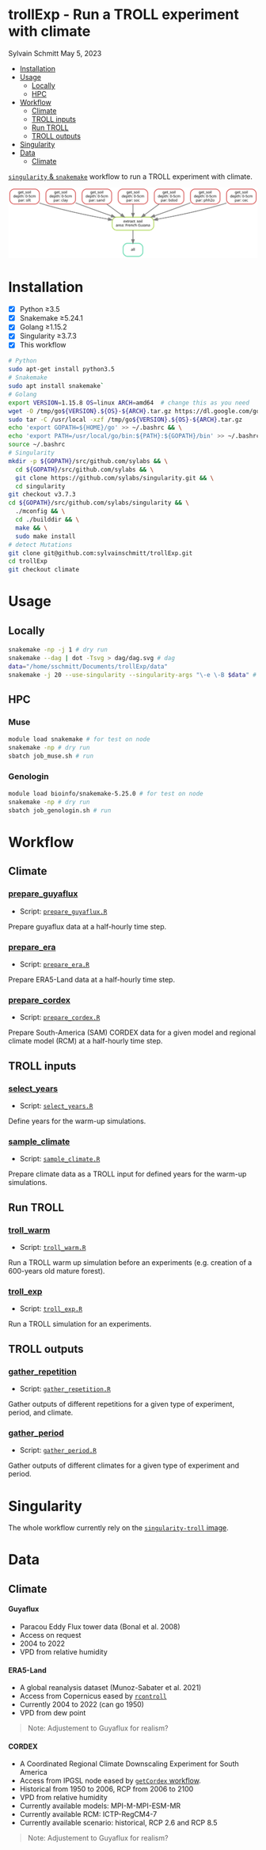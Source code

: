 trollExp - Run a TROLL experiment with climate
================
Sylvain Schmitt
May 5, 2023

- <a href="#installation" id="toc-installation">Installation</a>
- <a href="#usage" id="toc-usage">Usage</a>
  - <a href="#locally" id="toc-locally">Locally</a>
  - <a href="#hpc" id="toc-hpc">HPC</a>
- <a href="#workflow" id="toc-workflow">Workflow</a>
  - <a href="#climate" id="toc-climate">Climate</a>
  - <a href="#troll-inputs" id="toc-troll-inputs">TROLL inputs</a>
  - <a href="#run-troll" id="toc-run-troll">Run TROLL</a>
  - <a href="#troll-outputs" id="toc-troll-outputs">TROLL outputs</a>
- <a href="#singularity" id="toc-singularity">Singularity</a>
- <a href="#data" id="toc-data">Data</a>
  - <a href="#climate-1" id="toc-climate-1">Climate</a>

[`singularity` &
`snakemake`](https://github.com/sylvainschmitt/snakemake_singularity)
workflow to run a TROLL experiment with climate.

![Workflow.](dag/dag.svg)

# Installation

- [x] Python ≥3.5
- [x] Snakemake ≥5.24.1
- [x] Golang ≥1.15.2
- [x] Singularity ≥3.7.3
- [x] This workflow

``` bash
# Python
sudo apt-get install python3.5
# Snakemake
sudo apt install snakemake`
# Golang
export VERSION=1.15.8 OS=linux ARCH=amd64  # change this as you need
wget -O /tmp/go${VERSION}.${OS}-${ARCH}.tar.gz https://dl.google.com/go/go${VERSION}.${OS}-${ARCH}.tar.gz && \
sudo tar -C /usr/local -xzf /tmp/go${VERSION}.${OS}-${ARCH}.tar.gz
echo 'export GOPATH=${HOME}/go' >> ~/.bashrc && \
echo 'export PATH=/usr/local/go/bin:${PATH}:${GOPATH}/bin' >> ~/.bashrc && \
source ~/.bashrc
# Singularity
mkdir -p ${GOPATH}/src/github.com/sylabs && \
  cd ${GOPATH}/src/github.com/sylabs && \
  git clone https://github.com/sylabs/singularity.git && \
  cd singularity
git checkout v3.7.3
cd ${GOPATH}/src/github.com/sylabs/singularity && \
  ./mconfig && \
  cd ./builddir && \
  make && \
  sudo make install
# detect Mutations
git clone git@github.com:sylvainschmitt/trollExp.git
cd trollExp
git checkout climate
```

# Usage

## Locally

``` bash
snakemake -np -j 1 # dry run
snakemake --dag | dot -Tsvg > dag/dag.svg # dag
data="/home/sschmitt/Documents/trollExp/data"
snakemake -j 20 --use-singularity --singularity-args "\-e \-B $data" # run
```

## HPC

### Muse

``` bash
module load snakemake # for test on node
snakemake -np # dry run
sbatch job_muse.sh # run
```

### Genologin

``` bash
module load bioinfo/snakemake-5.25.0 # for test on node
snakemake -np # dry run
sbatch job_genologin.sh # run
```

# Workflow

## Climate

### [prepare_guyaflux](https://github.com/sylvainschmitt/trollExp/blob/main/rules/prepare_guyaflux.smk)

- Script:
  [`prepare_guyaflux.R`](https://github.com/sylvainschmitt/trollExp/blob/main/scripts/prepare_guyaflux.R)

Prepare guyaflux data at a half-hourly time step.

### [prepare_era](https://github.com/sylvainschmitt/trollExp/blob/main/rules/prepare_era.smk)

- Script:
  [`prepare_era.R`](https://github.com/sylvainschmitt/trollExp/blob/main/scripts/prepare_era.R)

Prepare ERA5-Land data at a half-hourly time step.

### [prepare_cordex](https://github.com/sylvainschmitt/trollExp/blob/main/rules/prepare_cordex.smk)

- Script:
  [`prepare_cordex.R`](https://github.com/sylvainschmitt/trollExp/blob/main/scripts/prepare_cordex.R)

Prepare South-America (SAM) CORDEX data for a given model and regional
climate model (RCM) at a half-hourly time step.

## TROLL inputs

### [select_years](https://github.com/sylvainschmitt/trollExp/blob/main/rules/select_years.smk)

- Script:
  [`select_years.R`](https://github.com/sylvainschmitt/trollExp/blob/main/scripts/select_years.R)

Define years for the warm-up simulations.

### [sample_climate](https://github.com/sylvainschmitt/trollExp/blob/main/rules/sample_climate.smk)

- Script:
  [`sample_climate.R`](https://github.com/sylvainschmitt/trollExp/blob/main/scripts/sample_climate.R)

Prepare climate data as a TROLL input for defined years for the warm-up
simulations.

## Run TROLL

### [troll_warm](https://github.com/sylvainschmitt/trollExp/blob/main/rules/troll_warm.smk)

- Script:
  [`troll_warm.R`](https://github.com/sylvainschmitt/trollExp/blob/main/scripts/troll_warm.R)

Run a TROLL warm up simulation before an experiments (e.g. creation of a
600-years old mature forest).

### [troll_exp](https://github.com/sylvainschmitt/trollExp/blob/main/rules/troll_exp.smk)

- Script:
  [`troll_exp.R`](https://github.com/sylvainschmitt/trollExp/blob/main/scripts/troll_exp.R)

Run a TROLL simulation for an experiments.

## TROLL outputs

### [gather_repetition](https://github.com/sylvainschmitt/trollExp/blob/main/rules/gather_repetition.smk)

- Script:
  [`gather_repetition.R`](https://github.com/sylvainschmitt/trollExp/blob/main/scripts/gather_repetition.R)

Gather outputs of different repetitions for a given type of experiment,
period, and climate.

### [gather_period](https://github.com/sylvainschmitt/trollExp/blob/main/rules/gather_period.smk)

- Script:
  [`gather_period.R`](https://github.com/sylvainschmitt/trollExp/blob/main/scripts/gather_period.R)

Gather outputs of different climates for a given type of experiment and
period.

# Singularity

The whole workflow currently rely on the [`singularity-troll`
image](https://github.com/sylvainschmitt/singularity-troll).

# Data

## Climate

#### **Guyaflux**

- Paracou Eddy Flux tower data (Bonal et al. 2008)
- Access on request
- 2004 to 2022
- VPD from relative humidity

#### **ERA5-Land**

- A global reanalysis dataset (Munoz-Sabater et al. 2021)
- Access from Copernicus eased by
  [`rcontroll`](https://sylvainschmitt.github.io/rcontroll/articles/climate.html)
- Currently 2004 to 2022 (can go 1950)
- VPD from dew point

> Note: Adjustement to Guyaflux for realism?

#### **CORDEX**

- A Coordinated Regional Climate Downscaling Experiment for South
  America
- Access from IPGSL node eased by [`getCordex`
  workflow](https://github.com/sylvainschmitt/getCordex).
- Historical from 1950 to 2006, RCP from 2006 to 2100
- VPD from relative humidity
- Currently available models: MPI-M-MPI-ESM-MR
- Currently available RCM: ICTP-RegCM4-7
- Currently available scenario: historical, RCP 2.6 and RCP 8.5

> Note: Adjustement to Guyaflux for realism?
